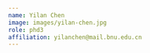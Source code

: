 ```yaml
---
name: Yilan Chen
image: images/yilan-chen.jpg
role: phd3
affiliation: yilanchen@mail.bnu.edu.cn
---
```

